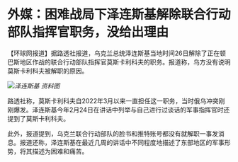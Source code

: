# 外媒：困难战局下泽连斯基解除联合行动部队指挥官职务，没给出理由

【环球网报道】据路透社报道，乌克兰总统泽连斯基当地时间26日解除了正在顿巴斯地区作战的联合行动部队指挥官莫斯卡利科夫的职务。报道称，乌方没有说明莫斯卡利科夫被解职的原因。

![](https://inews.gtimg.com/om_bt/OR-PDrRIVZs7SCiC8etoqN1A-EnjFgpWn_ENjxNcHkw4AAA/1000)_泽连斯基 资料图_

路透社称，莫斯卡利科夫自2022年3月以来一直担任这一职务，当时俄乌冲突刚刚爆发。泽连斯基今年2月24日在讲话中列举与自己进行过谈话的军事指挥官时还提到了莫斯卡利科夫。

此外，报道提到，乌克兰联合行动部队的脸书和推特账号都没有就解职一事发消息。报道还称，泽连斯基在最近几周的讲话中不同程度地描述了东部地区的军事形势，将其描述为困难和痛苦。

